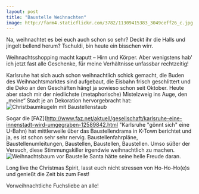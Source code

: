 ```yaml
---
layout: post
title: "Baustelle Weihnachten"
image: http://farm4.staticflickr.com/3782/11309415383_3049ceff26_c.jpg
---
```


Na, weihnachtet es bei euch auch schon so sehr? Deckt ihr die Halls und jingelt bellend herum?
Tschuldi, bin heute ein bisschen wirr. 

Weihnachtsshopping macht kaputt – Hirn und Körper. Aber wenigstens hab' ich jetzt fast alle Geschenke, für meine Verhältnisse unfassbar rechtzeitig!


Karlsruhe hat sich auch schon weihnachtlich schick gemacht, die Buden des Weihnachtsmarktes sind aufgebaut, die Eisbahn frisch geschlittert und die Deko an den Geschäften hängt ja sowieso schon seit Oktober. Heute aber stach mir der niedlichste (metaphorische) Mistelzweig ins Auge, den  „meine“ Stadt je an Dekoration hervorgebracht hat:
![Christbaumkugeln mit Baustellenstaub](http://farm4.staticflickr.com/3782/11309415383_3049ceff26_c.jpg "Kugel")

Sogar die  [FAZ](http://www.faz.net/aktuell/gesellschaft/karlsruhe-eine-innenstadt-wird-umgegraben-12589842.html "Karlsruhe "gönnt sich" eine U-Bahn)  hat mittlerweile über das Baustellendrama in K-Town berichtet und ja, es ist schon sehr sehr nervig. Baustellenfahrpläne, Baustellenumleitungen, Baustellen, Baustellen, Baustellen. Umso süßer der Versuch, diese Stimmungskiller irgendwie weihnachtlich zu machen. 
![Weihnachtsbaum vor Baustelle](http://farm3.staticflickr.com/2815/11309362154_4fde66951a_c.jpg "Rotweiß")
Santa hätte seine helle Freude daran. 

Long live the Christmas Spirit, lasst euch nicht stressen von Ho-Ho-Ho(e)s und genießt die Zeit bis zum Fest!

Vorweihnachtliche Fuchsliebe an alle!